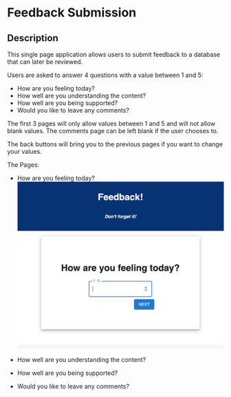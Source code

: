# Feedback Submission

## Description

This single page application allows users to submit feedback to a database that can later be reviewed. 

Users are asked to answer 4 questions with a value between 1 and 5:

- How are you feeling today?
- How well are you understanding the content?
- How well are you being supported?
- Would you like to leave any comments?

The first 3 pages will only allow values between 1 and 5 and will not allow blank values. The comments page can be left blank if the user chooses to.

The back buttons will bring you to the previous pages if you want to change your values.

The Pages:
- How are you feeling today?
![feeling](wireframes/images/feeling-page-1.png)
- How well are you understanding the content?

- How well are you being supported?

- Would you like to leave any comments?


